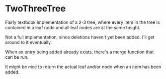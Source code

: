 # TwoThreeTree

Fairly textbook implementation of a 2-3 tree, where every item in the tree is contained in a leaf node and all leaf nodes
are at the same height.

Not a full implementation, since deletions haven't yet been added. I'll get around to it eventually.

When an entry being added already exists, there's a merge function that can be run.

It might be nice to return the actual leaf and/or node when an item has been added.
